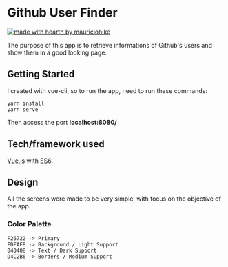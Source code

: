 # Github User Finder

[![made with hearth by mauriciohike](https://img.shields.io/badge/made%20with%20%F0%9F%92%9B%20by-mauriciohike-%237159c1)](https://github.com/mauriciohike)

The purpose of this app is to retrieve informations of Github's users and show them in a good looking page.

## Getting Started
I created with vue-cli, so to run the app, need to run these commands:

    yarn install
    yarn serve

Then access the port **localhost:8080/**
    

## Tech/framework used

[Vue.js](https://vuejs.org/) with [ES6](https://developer.mozilla.org/en-US/docs/Web/JavaScript).


## Design

All the screens were made to be very simple, with focus on the objective of the app.

### Color Palette

    F26722 -> Primary
    FDFAF8 -> Background / Light Support
    040408 -> Text / Dark Support
    D4C2B6 -> Borders / Medium Support

